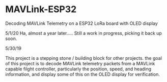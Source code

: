 # MAVLink-ESP32
Decoding MAVLink Telemetry on a ESP32 LoRa board with OLED display

5/1/20
Ha, almost a year later.....  Still a work in progress, picking it back up soon.

5/30/19

This project is a stepping stone / building block for other projects. the goal of this project is to decode MAVLink telemetry packets from a MAVLink capable filght controller, particularly the position, speed, and heading information, and display some of this on the OLED display for verification.
